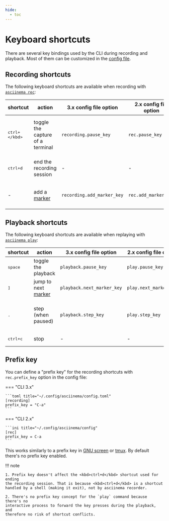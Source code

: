 ```yaml
---
hide:
  - toc
---
```


# Keyboard shortcuts

There are several key bindings used by the CLI during recording and playback.
Most of them can be customized in the [config file](configuration/index.md).

## Recording shortcuts

The following keyboard shortcuts are available when recording with [`asciinema
rec`](usage.md#asciinema-rec-filename):

shortcut | action | 3.x config file option | 2.x config file option | notes
---------|--------|---------------|------|---
<kbd>ctrl+\</kbd> | toggle the capture of a terminal | `recording.pause_key` | `rec.pause_key` | similar to "mute" on an audio call
<kbd>ctrl+d</kbd> | end the recording session | - | - |  this is handled by a shell
- | add a [marker](markers.md) | `recording.add_marker_key` | `rec.add_marker_key` | no default shortcut for this

## Playback shortcuts

The following keyboard shortcuts are available when replaying with [`asciinema
play`](usage.md#asciinema-play-filename):

shortcut | action | 3.x config file option | 2.x config file option | notes
---------|--------|---------------|------|---
<kbd>space</kbd> | toggle the playback | `playback.pause_key` | `play.pause_key` | pauses / resumes
<kbd>]</kbd> | jump to next [marker](markers.md) | `playback.next_marker_key` | `play.next_marker_key` |
<kbd>.</kbd> | step (when paused) | `playback.step_key` | `play.step_key` | steps through a recording<br>a frame at a time
<kbd>ctrl+c</kbd> | stop | - | - | ends the playback

## Prefix key

You can define a "prefix key" for the recording shortcuts with `rec.prefix_key`
option in the config file:

=== "CLI 3.x"

    ```toml title="~/.config/asciinema/config.toml"
    [recording]
    prefix_key = "C-a"
    ```

=== "CLI 2.x"

    ```ini title="~/.config/asciinema/config"
    [rec]
    prefix_key = C-a
    ```

This works similarly to a prefix key in [GNU
screen](https://www.gnu.org/software/screen/) or
[tmux](https://github.com/tmux/tmux/wiki). By default there's no prefix key
enabled.

!!! note

    1. Prefix key doesn't affect the <kbd>ctrl+d</kbd> shortcut used for ending
    the recording session. That is because <kbd>ctrl+d</kbd> is a shortcut
    handled by a shell (making it exit), not by asciinema recorder.

    2. There's no prefix key concept for the `play` command because there's no
    interactive process to forward the key presses during the playback, and
    therefore no risk of shortcut conflicts.
